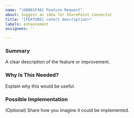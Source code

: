```yaml
---
name: "\U0001F4A1 Feature Request"
about: Suggest an idea for SharePoint Connector
title: "[FEATURE] <short description>"
labels: enhancement
assignees: ''

---
```


### Summary
A clear description of the feature or improvement.

### Why Is This Needed?
Explain why this would be useful.

### Possible Implementation
(Optional) Share how you imagine it could be implemented.
